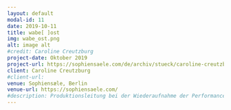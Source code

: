 ```yaml
---
layout: default
modal-id: 11
date: 2019-10-11
title: wabe[ ]ost
img: wabe_ost.png
alt: image alt
#credit: Caroline Creutzburg
project-date: Oktober 2019
project-url: https://sophiensaele.com/de/archiv/stueck/caroline-creutzburg-wabe-ost
client: Caroline Creutzburg
#client-url:
venue: Sophiensæle, Berlin
venue-url: https://sophiensaele.com/
#description: Produktionsleitung bei der Wiederaufnahme der Performance "Fortune Teller" des Berliner Performanceduos <a href="http://www.quastknoblich.de">Quast & Knoblich</a> in den Sophiensälen / Berlin - Erstellung des Finanzplans, Betreuung des Budgets, Erstellen von Zeitplänen, Kommunikation mit Spielort und Beteiligten, Organisation und Betreuung der Proben und Aufführungen, sowie Abrechnung des Projekts.
---
```

